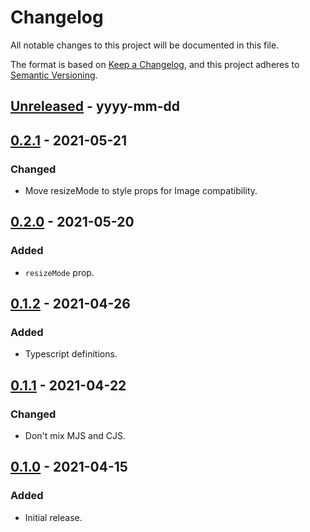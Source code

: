 # Changelog

All notable changes to this project will be documented in this file.

The format is based on [Keep a Changelog](https://keepachangelog.com/en/1.0.0/),
and this project adheres to [Semantic Versioning](https://semver.org/spec/v2.0.0.html).

## [Unreleased] - yyyy-mm-dd

## [0.2.1] - 2021-05-21

### Changed

- Move resizeMode to style props for Image compatibility.

## [0.2.0] - 2021-05-20

### Added

- `resizeMode` prop.

## [0.1.2] - 2021-04-26

### Added

- Typescript definitions.

## [0.1.1] - 2021-04-22

### Changed

- Don't mix MJS and CJS.

## [0.1.0] - 2021-04-15

### Added

- Initial release.

<!-- Markdown link dfn's -->

[unreleased]: https://github.com/klarna-incubator/react-native-vector-drawable/compare/v0.2.1...HEAD
[0.2.1]: https://github.com/klarna-incubator/react-native-vector-drawable/compare/v0.2.1...v0.2.1
[0.2.0]: https://github.com/klarna-incubator/react-native-vector-drawable/compare/v0.1.2...v0.2.0
[0.1.2]: https://github.com/klarna-incubator/react-native-vector-drawable/compare/v0.1.1...v0.1.2
[0.1.1]: https://github.com/klarna-incubator/react-native-vector-drawable/compare/v0.1.0...v0.1.1
[0.1.0]: https://github.com/klarna-incubator/react-native-vector-drawable/releases/tag/v0.1.0
